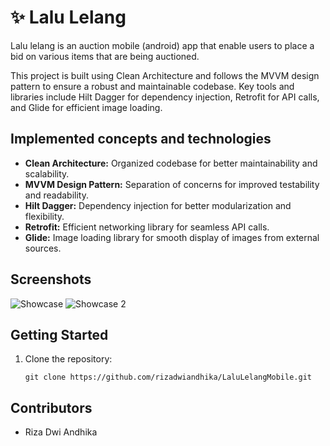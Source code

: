 # ✨ Lalu Lelang


Lalu lelang is an auction mobile (android) app that enable users to place a bid on various items that are being auctioned.


This project is built using Clean Architecture and follows the MVVM design pattern to ensure a robust and maintainable codebase. Key tools and libraries include Hilt Dagger for dependency injection, Retrofit for API calls, and Glide for efficient image loading.

## Implemented concepts and technologies

- **Clean Architecture:** Organized codebase for better maintainability and scalability.
- **MVVM Design Pattern:** Separation of concerns for improved testability and readability.
- **Hilt Dagger:** Dependency injection for better modularization and flexibility.
- **Retrofit:** Efficient networking library for seamless API calls.
- **Glide:** Image loading library for smooth display of images from external sources.

## Screenshots

![Showcase](https://github.com/rizadwiandhika/LaluLelangMobile/assets/68406409/b76123c1-23e5-422f-89c7-9307652635a3)
![Showcase 2](https://github.com/rizadwiandhika/LaluLelangMobile/assets/68406409/ddf3975e-d435-46e5-a24f-1de955fbc0e0)

## Getting Started

1. Clone the repository:

   ```
   git clone https://github.com/rizadwiandhika/LaluLelangMobile.git
   ```


## Contributors

- Riza Dwi Andhika
